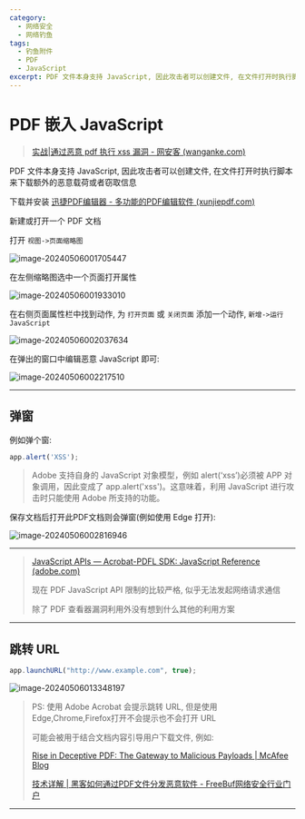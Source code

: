 ```yaml
---
category:
  - 网络安全
  - 网络钓鱼
tags:
  - 钓鱼附件
  - PDF
  - JavaScript
excerpt: PDF 文件本身支持 JavaScript, 因此攻击者可以创建文件, 在文件打开时执行脚本来下载额外的恶意载荷或者窃取信息
---
```


# PDF 嵌入 JavaScript

> [实战|通过恶意 pdf 执行 xss 漏洞 - 网安客 (wanganke.com)](https://www.wanganke.com/web/article/show/2411)

PDF 文件本身支持 JavaScript, 因此攻击者可以创建文件, 在文件打开时执行脚本来下载额外的恶意载荷或者窃取信息

下载并安装 [迅捷PDF编辑器 - 多功能的PDF编辑软件 (xunjiepdf.com)](https://www.xunjiepdf.com/editor)

新建或打开一个 PDF 文档

打开 `视图->页面缩略图`

![image-20240506001705447](http://cdn.ayusummer233.top/DailyNotes/202405060017522.png)

在左侧缩略图选中一个页面打开属性

![image-20240506001933010](http://cdn.ayusummer233.top/DailyNotes/202405060019088.png)

在右侧页面属性栏中找到动作, 为 `打开页面` 或 `关闭页面` 添加一个动作, `新增->运行JavaScript`

![image-20240506002037634](http://cdn.ayusummer233.top/DailyNotes/202405060020732.png)

在弹出的窗口中编辑恶意 JavaScript 即可:

![image-20240506002217510](http://cdn.ayusummer233.top/DailyNotes/202405060022588.png)

---

## 弹窗

例如弹个窗:

```JavaScript
app.alert('XSS');
```

> Adobe 支持自身的 JavaScript 对象模型，例如 alert(‘xss’)必须被 APP 对象调用，因此变成了 app.alert('xss')。这意味着，利用 JavaScript 进行攻击时只能使用 Adobe 所支持的功能。

保存文档后打开此PDF文档则会弹窗(例如使用 Edge 打开):

![image-20240506002816946](http://cdn.ayusummer233.top/DailyNotes/202405060028984.png)

---

> [JavaScript APIs — Acrobat-PDFL SDK: JavaScript Reference (adobe.com)](https://opensource.adobe.com/dc-acrobat-sdk-docs/library/jsapiref/JS_API_AcroJS.html#app)
>
> 现在 PDF JavaScript API 限制的比较严格, 似乎无法发起网络请求通信
>
> 除了 PDF 查看器漏洞利用外没有想到什么其他的利用方案

---

## 跳转 URL

```JavaScript
app.launchURL("http://www.example.com", true);
```

![image-20240506013348197](http://cdn.ayusummer233.top/DailyNotes/202405060133269.png)

> PS: 使用 Adobe Acrobat 会提示跳转 URL, 但是使用Edge,Chrome,Firefox打开不会提示也不会打开 URL
>
> 可能会被用于结合文档内容引导用户下载文件, 例如:
>
> [Rise in Deceptive PDF: The Gateway to Malicious Payloads | McAfee Blog](https://www.mcafee.com/blogs/other-blogs/mcafee-labs/rise-in-deceptive-pdf-the-gateway-to-malicious-payloads/)
>
> [技术详解 | 黑客如何通过PDF文件分发恶意软件 - FreeBuf网络安全行业门户](https://www.freebuf.com/articles/network/394052.html)

---

